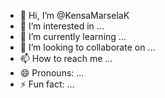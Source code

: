 - 👋 Hi, I’m @KensaMarselaK
- 👀 I’m interested in ...
- 🌱 I’m currently learning ...
- 💞️ I’m looking to collaborate on ...
- 📫 How to reach me ...
- 😄 Pronouns: ...
- ⚡ Fun fact: ...

<!---
KensaMarselaK/KensaMarselaK is a ✨ special ✨ repository because its `README.md` (this file) appears on your GitHub profile.
You can click the Preview link to take a look at your changes.
--->
